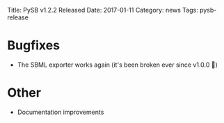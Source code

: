 Title: PySB v1.2.2 Released
Date: 2017-01-11
Category: news
Tags: pysb-release

# Bugfixes
* The SBML exporter works again (it's been broken ever since v1.0.0 😬)

# Other
* Documentation improvements
